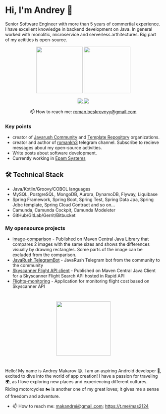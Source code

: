 # Hi, I'm Andrey 👋
Senior Software Engineer with more than 5 years of commertial experience. I have excellent knowledge in backend development on Java.
In general worked with monolitic, microservice and serverless arthitectures. Big part of my acitities is open-source.



<p align='center'>
   <a href="https://github-readme-stats.vercel.app/api?username=wizand0&show_icons=true&count_private=true">
       <img height=150 src="https://github-readme-stats.vercel.app/api?username=wizand0&show_icons=true&count_private=true"/></a>
   <a href="https://github.com/wizand0/github-readme-stats">
       <img height=150 src="https://github-readme-stats.vercel.app/api/top-langs/?username=wizand0&layout=compact"/></a>
</p>


<p align='center'>
   <a href="https://www.linkedin.com/in/romankh3/">
       <img src="https://img.shields.io/badge/linkedin-%230077B5.svg?&style=for-the-badge&logo=linkedin&logoColor=white"/>
   </a>
   <a href="https://t.me/joinchat/SpqRPBFo_sM6qm05">
       <img src="https://img.shields.io/badge/Telegram-2CA5E0?style=for-the-badge&logo=telegram&logoColor=white"/>
   </a>
<p align='center'>
   📫 How to reach me: <a href='mailto:roman.beskrovnyy@gmail.com'>roman.beskrovnyy@gmail.com</a>
</p>


### Key points
*   creator of [Javarush Community](https://github.com/javarushcommunity) and [Template Repository](https://github.com/template-repository) organizations.
*   creator and author of [romankh3](https://t.me/romankh3) telegram channel. Subscribe to recieve messages about my open-source activities.
*   Write posts about software development.
*   Currently working in [Epam Systems](https://www.linkedin.com/company/epam-systems/)

## 🛠 Technical Stack
*   Java/Kotlin/Groovy/COBOL languages
*   MySQL, PostgreSQL, MongoDB, Aurora, DynamoDB, Flyway, Liquibase
*   Spring Framework, Spring Boot, Spring Test, Spring Data Jpa, Spring Jdbc template, Spring Cloud Contract and so on...
*   Camunda, Camunda Cockpit, Camunda Modeleter
*   GitHub/GitLab/Gerrit/Bitbucket

### My opensource projects

*   [image-comparison](https://github.com/romankh3/image-comparison) - Published on Maven Central Java Library that compares 2 images with the same sizes and shows the differences visually by drawing rectangles. Some parts of the image can be excluded from the comparison.
*   [JavaRush TelegramBot](https://github.com/javarushcommunity/javarush-telegrambot) - JavaRush Telegram bot from the community to the community
*   [Skyscanner Flight API client](https://github.com/romankh3/skyscanner-flight-api-client) - Published on Maven Central Java Client for a Skyscanner Flight Search API hosted in Rapid API
*   [Flights-monitoring](https://github.com/romankh3/flights-monitoring) - Application for monitoring flight cost based on Skyscanner API

<div align="center" style="margin: 40px 0">
   <a href="https://github.com/wizand0/github-profile-views-counter">
       <img width="175px" src="https://komarev.com/ghpvc/?username=wizand0&color=DE002D">
   </a>
</div>



Hello! My name is Andrey Makarov 😊. I am an aspiring Android developer 📱, excited to dive into the world of app creation! I have a passion for traveling 🌍, as I love exploring new places and experiencing different cultures. Riding motorcycles 🏍️ is another one of my great loves; it gives me a sense of freedom and adventure.
- 📫 How to reach me: makandrei@gmail.com; https://t.me/mas2124

<!---
wizand0/wizand0 is a ✨ special ✨ repository because its `README.md` (this file) appears on your GitHub profile.
You can click the Preview link to take a look at your changes.
--->
